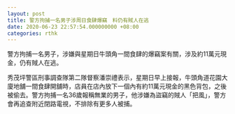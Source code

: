 ```yaml
---
layout: post
title: 警方拘捕一名男子涉周日食肆爆竊　料仍有賊人在逃
date: 2020-06-23 22:57:54.000000000 +08:00
categories: rthk
---
```


警方拘捕一名男子，涉嫌與星期日牛頭角一間食肆的爆竊案有關，涉及約11萬元現金，仍有賊人在逃。

秀茂坪警區刑事調查隊第二隊督察潘崇禮表示，星期日早上接報，牛頭角道花園大廈地舖一間食肆開舖時，店員在店內放下一個內有約11萬元現金的黑色背包，之後被偷去。警方拘捕一名36歲報稱無業的男子，他涉嫌為盜竊的賊人「把風」，警方會再追查附近閉路電視，不排除有更多人被捕。
